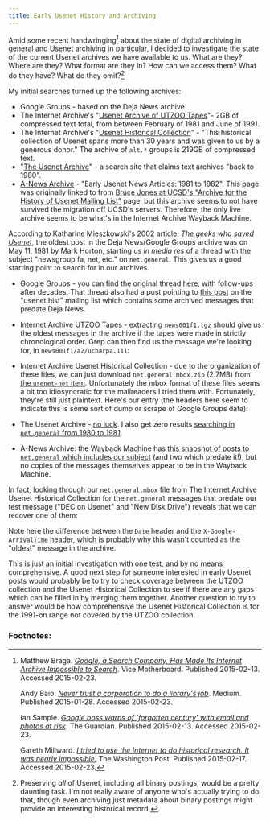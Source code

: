 ```yaml
---
title: Early Usenet History and Archiving
---
```


Amid some recent handwringing[^handwringing] about the state of digital archiving in general and Usenet archiving in particular, I decided to investigate the state of the current Usenet archives we have available to us. What are they? Where are they? What format are they in? How can we access them? What do they have? What do they omit?[^omissions]

My initial searches turned up the following archives:

* Google Groups - based on the Deja News archive.
* The Internet Archive's "[Usenet Archive of UTZOO Tapes](https://archive.org/details/utzoo-wiseman-usenet-archive)"- 2GB of compressed text total, from between February of 1981 and June of 1991.
* The Internet Archive's "[Usenet Historical Collection](http://archive.org/details/usenethistorical)" - "This historical collection of Usenet spans more than 30 years and was given to us by a generous donor." The archive of `alt.*` groups is 219GB of compressed text.
* "[The Usenet Archive](http://www.theusenetarchive.com/)" - a search site that claims text archives "back to 1980".
* [A-News Archive](https://web.archive.org/web/20000303203929/http://communication.ucsd.edu/A-News/index.html) - "Early Usenet News Articles: 1981 to 1982". This page was originally linked to from [Bruce Jones at UCSD's "Archive for the History of Usenet Mailing List"](http://shikan.org/bjones/Usenet.Hist/index.html) page, but this archive seems to not have survived the migration off UCSD's servers. Therefore, the only live archive seems to be what's in the Internet Archive Wayback Machine.

According to Katharine Mieszkowski's 2002 article, [*The geeks who saved Usenet*](http://www.salon.com/2002/01/08/saving_usenet/), the oldest post in the Deja News/Google Groups archive was on May 11, 1981 by Mark Horton, starting us *in media res* of a thread with the subject "newsgroup fa, net, etc." on `net.general`. This gives us a good starting point to search for in our archives.

* Google Groups - you can find the original thread [here](https://groups.google.com/forum/#!search/%22newsgroup$20fa$2C$20net$2C$20etc.%22/net.general/yJn8WHlzc7U/lPyVdYqCXyAJ), with follow-ups after decades. That thread also had a post pointing to [this post](http://shikan.org/bjones/Usenet.Hist/Nethist/0061.html) on the "usenet.hist" mailing list which contains some archived messages that predate Deja News.
* Internet Archive UTZOO Tapes - extracting `news001f1.tgz` should give us the oldest messages in the archive if the tapes were made in strictly chronological order. Grep can then find us the message we're looking for, in `news001f1/a2/ucbarpa.111`:
  <script src="https://gist.github.com/ryanfb/0bfb66163755bbb067c4.js"></script>
* Internet Archive Usenet Historical Collection - due to the organization of these files, we can just download `net.general.mbox.zip` (2.7MB) from [the `usenet-net` item](https://archive.org/details/usenet-net). Unfortunately the mbox format of these files seems a bit too idiosyncratic for the mailreaders I tried them with. Fortunately, they're still just plaintext. Here's our entry (the headers here seem to indicate this is some sort of dump or scrape of Google Groups data):
  <script src="https://gist.github.com/ryanfb/b982cc39ddfd90c6390d.js"></script>
  
* The Usenet Archive - [no luck](http://www.theusenetarchive.com/index.php?searchmethod=&groupname=net+general&q=%22newsgroup+fa%22&x=0&y=0). I also get zero results [searching in `net.general` from 1980 to 1981](http://www.theusenetarchive.com/index.php?q=&x=0&y=0&groupname=net.general&fromdate=1980&todate=1981).
* A-News Archive: the Wayback Machine has [this snapshot of posts to `net.general` which includes our subject](https://web.archive.org/web/19980423224753/http://communication.ucsd.edu/A-News/NET.general/NET.general-index.html) (and two which predate it!), but no copies of the messages themselves appear to be in the Wayback Machine.

In fact, looking through our `net.general.mbox` file from The Internet Archive Usenet Historical Collection for the `net.general` messages that predate our test message ("DEC on Usenet" and "New Disk Drive") reveals that we can recover one of them:
<script src="https://gist.github.com/ryanfb/b3404ad22eb2dd4c3d05.js"></script>
Note here the difference between the `Date` header and the `X-Google-ArrivalTime` header, which is probably why this wasn't counted as the "oldest" message in the archive.

This is just an initial investigation with one test, and by no means comprehensive. A good next step for someone interested in early Usenet posts would probably be to try to check coverage between the UTZOO collection and the Usenet Historical Collection to see if there are any gaps which can be filled in by merging them together. Another question to try to answer would be how comprehensive the Usenet Historical Collection is for the 1991-on range not covered by the UTZOO collection.

### Footnotes:

[^handwringing]: Matthew Braga. [*Google, a Search Company, Has Made Its Internet Archive Impossible to Search*](http://motherboard.vice.com/read/google-a-search-company-has-made-its-internet-archive-impossible-to-search). Vice Motherboard. Published 2015-02-13. Accessed 2015-02-23.
    
    Andy Baio. [*Never trust a corporation to do a library's job*](https://medium.com/message/never-trust-a-corporation-to-do-a-librarys-job-f58db4673351). Medium. Published 2015-01-28. Accessed 2015-02-23.
    
    Ian Sample. [*Google boss warns of 'forgotten century' with email and photos at risk*](http://www.theguardian.com/technology/2015/feb/13/google-boss-warns-forgotten-century-email-photos-vint-cerf). The Guardian. Published 2015-02-13. Accessed 2015-02-23.
    
    Gareth Millward. [*I tried to use the Internet to do historical research. It was nearly impossible.*](http://www.washingtonpost.com/posteverything/wp/2015/02/17/i-tried-to-use-the-internet-to-do-historical-research-it-was-nearly-impossible/) The Washington Post. Published 2015-02-17. Accessed 2015-02-23.

[^omissions]: Preserving _all_ of Usenet, including all binary postings, would be a pretty daunting task. I'm not really aware of anyone who's actually trying to do that, though even archiving just metadata about binary postings might provide an interesting historical record.
